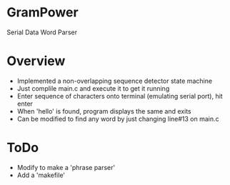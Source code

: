 # GramPower
Serial Data Word Parser 

# Overview
- Implemented a non-overlapping sequence detector state machine 
- Just complile main.c and execute it to get it running 
- Enter sequence of characters onto terminal (emulating serial port), hit enter
- When 'hello' is found, program displays the same and exits
- Can be modified to find any word by just changing line#13 on main.c

# ToDo
- Modify to make a 'phrase parser'
- Add a 'makefile'


